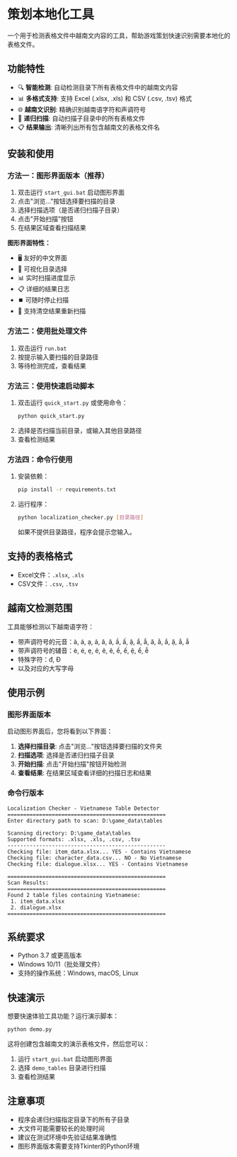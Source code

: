 # 策划本地化工具

一个用于检测表格文件中越南文内容的工具，帮助游戏策划快速识别需要本地化的表格文件。

## 功能特性

- 🔍 **智能检测**: 自动检测目录下所有表格文件中的越南文内容
- 📊 **多格式支持**: 支持 Excel (.xlsx, .xls) 和 CSV (.csv, .tsv) 格式
- 🌐 **越南文识别**: 精确识别越南语字符和声调符号
- 📁 **递归扫描**: 自动扫描子目录中的所有表格文件
- 📋 **结果输出**: 清晰列出所有包含越南文的表格文件名

## 安装和使用

### 方法一：图形界面版本（推荐）

1. 双击运行 `start_gui.bat` 启动图形界面
2. 点击"浏览..."按钮选择要扫描的目录
3. 选择扫描选项（是否递归扫描子目录）
4. 点击"开始扫描"按钮
5. 在结果区域查看扫描结果

**图形界面特性：**
- 🖥️ 友好的中文界面
- 📁 可视化目录选择
- 📊 实时扫描进度显示
- 📋 详细的结果日志
- ⏹️ 可随时停止扫描
- 🔄 支持清空结果重新扫描

### 方法二：使用批处理文件

1. 双击运行 `run.bat`
2. 按提示输入要扫描的目录路径
3. 等待检测完成，查看结果

### 方法三：使用快速启动脚本

1. 双击运行 `quick_start.py` 或使用命令：
   ```bash
   python quick_start.py
   ```
2. 选择是否扫描当前目录，或输入其他目录路径
3. 查看检测结果

### 方法四：命令行使用

1. 安装依赖：
   ```bash
   pip install -r requirements.txt
   ```

2. 运行程序：
   ```bash
   python localization_checker.py [目录路径]
   ```

   如果不提供目录路径，程序会提示您输入。

## 支持的表格格式

- Excel文件：`.xlsx`, `.xls`
- CSV文件：`.csv`, `.tsv`

## 越南文检测范围

工具能够检测以下越南语字符：
- 带声调符号的元音：à, á, ạ, ả, ã, â, ầ, ấ, ậ, ẩ, ẫ, ă, ằ, ắ, ặ, ẳ, ẵ
- 带声调符号的辅音：è, é, ẹ, ẻ, ẽ, ê, ề, ế, ệ, ể, ễ
- 特殊字符：đ, Đ
- 以及对应的大写字母

## 使用示例

### 图形界面版本
启动图形界面后，您将看到以下界面：

1. **选择扫描目录**: 点击"浏览..."按钮选择要扫描的文件夹
2. **扫描选项**: 选择是否递归扫描子目录
3. **开始扫描**: 点击"开始扫描"按钮开始检测
4. **查看结果**: 在结果区域查看详细的扫描日志和结果

### 命令行版本
```
Localization Checker - Vietnamese Table Detector
==================================================
Enter directory path to scan: D:\game_data\tables

Scanning directory: D:\game_data\tables
Supported formats: .xlsx, .xls, .csv, .tsv
--------------------------------------------------
Checking file: item_data.xlsx... YES - Contains Vietnamese
Checking file: character_data.csv... NO - No Vietnamese
Checking file: dialogue.xlsx... YES - Contains Vietnamese

==================================================
Scan Results:
==================================================
Found 2 table files containing Vietnamese:
 1. item_data.xlsx
 2. dialogue.xlsx
==================================================
```

## 系统要求

- Python 3.7 或更高版本
- Windows 10/11（批处理文件）
- 支持的操作系统：Windows, macOS, Linux

## 快速演示

想要快速体验工具功能？运行演示脚本：

```bash
python demo.py
```

这将创建包含越南文的演示表格文件，然后您可以：

1. 运行 `start_gui.bat` 启动图形界面
2. 选择 `demo_tables` 目录进行扫描
3. 查看检测结果

## 注意事项

- 程序会递归扫描指定目录下的所有子目录
- 大文件可能需要较长的处理时间
- 建议在测试环境中先验证结果准确性
- 图形界面版本需要支持Tkinter的Python环境
